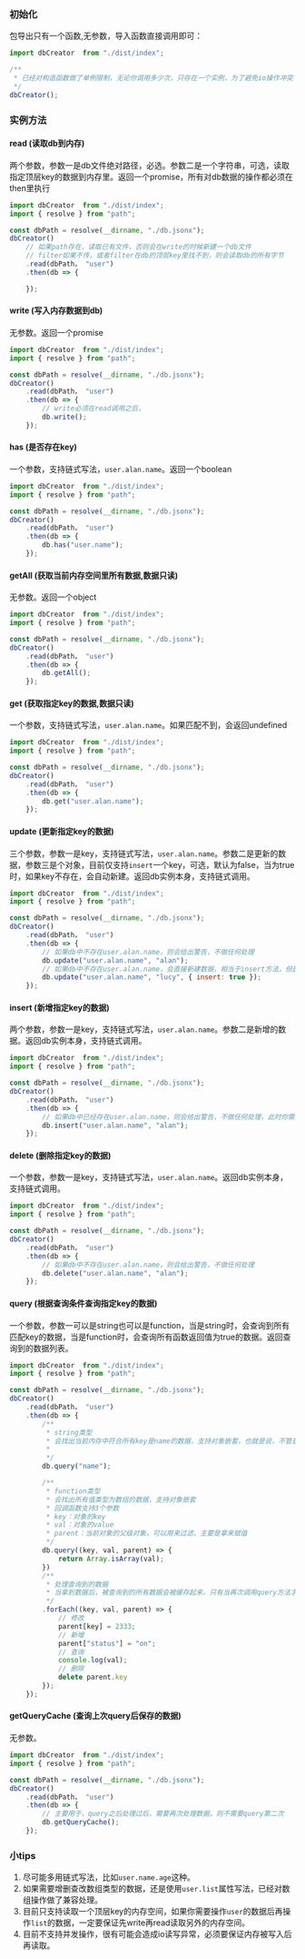 ### 初始化
包导出只有一个函数,无参数，导入函数直接调用即可：
```js
import dbCreator  from "./dist/index";

/**
 * 已经对构造函数做了单例限制，无论你调用多少次，只存在一个实例，为了避免io操作冲突 
 */
dbCreator();
```

### 实例方法

#### read (读取db到内存)
两个参数，参数一是db文件绝对路径，必选。参数二是一个字符串，可选，读取指定顶层key的数据到内存里。返回一个promise，所有对db数据的操作都必须在then里执行
```js
import dbCreator  from "./dist/index";
import { resolve } from "path";

const dbPath = resolve(__dirname, "./db.jsonx");
dbCreator()
    // 如果path存在，读取已有文件，否则会在write的时候新建一个db文件
    // filter如果不传，或者filter在db的顶层key里找不到，则会读取db的所有字节
    .read(dbPath， "user")
    .then(db => {

    });
```

#### write (写入内存数据到db)
无参数。返回一个promise
```js
import dbCreator  from "./dist/index";
import { resolve } from "path";

const dbPath = resolve(__dirname, "./db.jsonx");
dbCreator()
    .read(dbPath， "user")
    .then(db => {
        // write必须在read调用之后，
        db.write();
    });
```

#### has (是否存在key)
一个参数，支持链式写法，`user.alan.name`。返回一个boolean
```js
import dbCreator  from "./dist/index";
import { resolve } from "path";

const dbPath = resolve(__dirname, "./db.jsonx");
dbCreator()
    .read(dbPath， "user")
    .then(db => {
        db.has("user.name");
    });
```

#### getAll (获取当前内存空间里所有数据,数据只读)
无参数。返回一个object
```js
import dbCreator  from "./dist/index";
import { resolve } from "path";

const dbPath = resolve(__dirname, "./db.jsonx");
dbCreator()
    .read(dbPath， "user")
    .then(db => {
        db.getAll();
    });
```

#### get (获取指定key的数据,数据只读)
一个参数，支持链式写法，`user.alan.name`。如果匹配不到，会返回undefined
```js
import dbCreator  from "./dist/index";
import { resolve } from "path";

const dbPath = resolve(__dirname, "./db.jsonx");
dbCreator()
    .read(dbPath， "user")
    .then(db => {
        db.get("user.alan.name");
    });
```

#### update (更新指定key的数据)
三个参数，参数一是key，支持链式写法，`user.alan.name`。参数二是更新的数据，参数三是个对象，目前仅支持`insert`一个key，可选，默认为false，当为true时，如果key不存在，会自动新建。返回db实例本身，支持链式调用。
```js
import dbCreator  from "./dist/index";
import { resolve } from "path";

const dbPath = resolve(__dirname, "./db.jsonx");
dbCreator()
    .read(dbPath， "user")
    .then(db => {
        // 如果db中不存在user.alan.name，则会给出警告，不做任何处理
        db.update("user.alan.name", "alan");
        // 如果db中不存在user.alan.name，会直接新建数据，相当于insert方法，但是insert方法多做了一层判断
        db.update("user.alan.name", "lucy", { insert: true });
    });
```

#### insert (新增指定key的数据)
两个参数，参数一是key，支持链式写法，`user.alan.name`。参数二是新增的数据。返回db实例本身，支持链式调用。
```js
import dbCreator  from "./dist/index";
import { resolve } from "path";

const dbPath = resolve(__dirname, "./db.jsonx");
dbCreator()
    .read(dbPath， "user")
    .then(db => {
        // 如果db中已经存在user.alan.name，则会给出警告，不做任何处理，此时你需要使用的是update
        db.insert("user.alan.name", "alan");
    });
```

#### delete (删除指定key的数据)
一个参数，参数一是key，支持链式写法，`user.alan.name`。返回db实例本身，支持链式调用。
```js
import dbCreator  from "./dist/index";
import { resolve } from "path";

const dbPath = resolve(__dirname, "./db.jsonx");
dbCreator()
    .read(dbPath， "user")
    .then(db => {
        // 如果db中不存在user.alan.name，则会给出警告，不做任何处理
        db.delete("user.alan.name", "alan");
    });
```

#### query (根据查询条件查询指定key的数据)
一个参数，参数一可以是string也可以是function，当是string时，会查询到所有匹配key的数据，当是function时，会查询所有函数返回值为true的数据。返回查询到的数据列表。
```js
import dbCreator  from "./dist/index";
import { resolve } from "path";

const dbPath = resolve(__dirname, "./db.jsonx");
dbCreator()
    .read(dbPath， "user")
    .then(db => {
        /**
         * string类型
         * 会找出当前内存中符合所有key是name的数据，支持对象嵌套，也就是说，不管是深入多少层对象的key，都会匹配到，不建议嵌套太多，递归可能会造成内存栈溢出
         * 
         */
        db.query("name");

        /**
         * function类型
         * 会找出所有值类型为数组的数据，支持对象嵌套
         * 回调函数支持3个参数
         * key：对象的key
         * val：对象的value
         * parent：当前对象的父级对象，可以用来过滤，主要是拿来赋值
         */
        db.query((key, val, parent) => {
            return Array.isArray(val);
        })
        /**
         * 处理查询到的数据
         * 当拿到数据后，被查询到的所有数据会被缓存起来，只有当再次调用query方法才会被重置，如果需要对查询后的数据增删查改，则需要for循环，直接使用parent和key就能实现增删查改，因为* parent是db数据的浅拷贝，拥有指针* 地址
         */
        .forEach((key, val, parent) => {
            // 修改
            parent[key] = 2333;
            // 新增
            parent["status"] = "on";
            // 查询
            console.log(val);
            // 删除
            delete parent.key
        });
    });
```

#### getQueryCache (查询上次query后保存的数据)
无参数。
```js
import dbCreator  from "./dist/index";
import { resolve } from "path";

const dbPath = resolve(__dirname, "./db.jsonx");
dbCreator()
    .read(dbPath， "user")
    .then(db => {
        // 主要用于，query之后处理过后，需要再次处理数据，则不需要query第二次
        db.getQueryCache();
    });
```

### 小tips
1. 尽可能多用链式写法，比如`user.name.age`这种。
2. 如果需要增删查改数组类型的数据，还是使用`user.list`属性写法，已经对数组操作做了兼容处理。
3. 目前只支持读取一个顶层key的内存空间，如果你需要操作`user`的数据后再操作`list`的数据，一定要保证先write再read读取另外的内存空间。
4. 目前不支持并发操作，很有可能会造成io读写异常，必须要保证内存被写入后再读取。